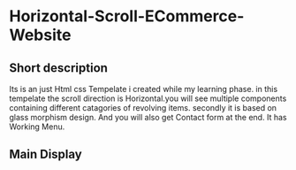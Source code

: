 # Horizontal-Scroll-ECommerce-Website

## Short description
Its is an just Html css Tempelate i created while my learning phase. in this tempelate the scroll direction is Horizontal.you will see multiple components containing different catagories of revolving items.
secondly it is based on glass morphism design. And you will also get Contact form at the end.
It has Working Menu.

## Main Display
